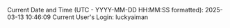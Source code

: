 Current Date and Time (UTC - YYYY-MM-DD HH:MM:SS formatted): 2025-03-13 10:46:09
Current User's Login: luckyaiman
